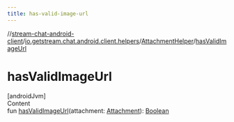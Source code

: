 ```yaml
---
title: has-valid-image-url
---
```

//[stream-chat-android-client](../../../index.md)/[io.getstream.chat.android.client.helpers](../index.md)/[AttachmentHelper](index.md)/[hasValidImageUrl](hasValidImageUrl.md)



# hasValidImageUrl  
[androidJvm]  
Content  
fun [hasValidImageUrl](hasValidImageUrl.md)(attachment: [Attachment](../../io.getstream.chat.android.client.models/Attachment/index.md)): [Boolean](https://kotlinlang.org/api/latest/jvm/stdlib/kotlin/-boolean/index.html)  



